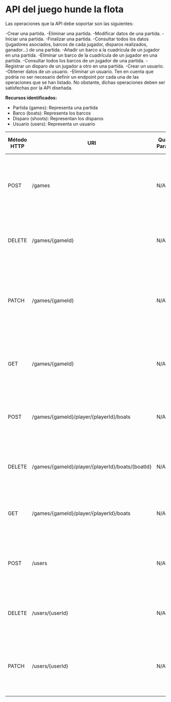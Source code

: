 # API del juego hunde la flota

Las operaciones que la API debe soportar son las siguientes:

-Crear una partida.
-Eliminar una partida.
-Modificar datos de una partida.
-Iniciar una partida.
-Finalizar una partida.
-Consultar todos los datos (jugadores asociados, barcos de cada jugador, disparos realizados, ganador...) de una partida.
-Añadir un barco a la cuadrícula de un jugador en una partida.
-Eliminar un barco de la cuadrícula de un jugador en una partida.
-Consultar todos los barcos de un jugador de una partida.
-Registrar un disparo de un jugador a otro en una partida.
-Crear un usuario.
-Obtener datos de un usuario.
-Eliminar un usuario.
Ten en cuenta que podría no ser necesario definir un endpoint por cada una de las operaciones que se han listado. No obstante, dichas operaciones deben ser satisfechas por la API diseñada.

**Recursos identificados:**
- Partida (games): Representa una partida
- Barco (boats): Representa los barcos 
- Disparo (shoots): Representan los disparos
- Usuario (users): Representa un usuario

| Método HTTP | URI                                              | Query Params | Cuerpo de la Petición                                                                            | Cuerpo de la Respuesta                                                                                                                                                                             | Códigos de Respuesta                                                       |
|-------------|--------------------------------------------------|--------------|--------------------------------------------------------------------------------------------------|----------------------------------------------------------------------------------------------------------------------------------------------------------------------------------------------------|----------------------------------------------------------------------------|
| POST        | /games                                           | N/A          | `{"player1": "María", "player2": "Daniel"}`                                                      | `{"gameId":1 , "player1": {"playerId": 1, "name": "María", barcos: 0, disparos: 0}, "player2": {"playerId": 2, "name": "Daniel", barcos: 0, disparos: 0}, "estado": "creada", "ganador":null}`     | 201 Created<br/>400 Bad Request<br/>500 Internal Server Error              |
| DELETE      | /games/{gameId}                                  | N/A          | N/A                                                                                              | `{"message": "Game deleted"}`                                                                                                                                                                      | 200 OK<br/>404 Not Found<br/>500 Internal Server Error                     |
| PATCH       | /games/{gameId}                                  | N/A          | `{"estado": "iniciada"}` /  `{"disparos": 1}`                                                    | `{"gameId":1 , "player1": {"playerId": 1, "name": "María", barcos: 10, disparos: 0}, "player2": {"playerId": 2, "name": "Daniel", barcos: 10, disparos: 0}, "estado": "iniciada", "ganador":null}` | 200 OK<br/>400 Bad Request<br/>404 Not Found<br/>500 Internal Server Error |
| GET         | /games/{gameId}                                  | N/A          | N/A                                                                                              | `{"gameId":1 , "player1": {"name": "María", barcos: 0, disparos: 30}, "player2": {"name": "Daniel", barcos: 4, disparos: 50}, "estado": "finalizada", "ganador":"player2"}`                        | 200 OK<br/>400 Bad Request<br/>500 Internal Server Error                   |
| POST        | /games/{gameId}/player/{playerId}/boats          | N/A          | `{"tamaño": 4}`                                                                                  | `{"boatId":1 , "gameId": 1, "playerId": 1, "tamaño": 4}`                                                                                                                                           | 201 Created<br/>400 Bad Request<br/>500 Internal Server Error              |
| DELETE      | /games/{gameId}/player/{playerId}/boats/{boatId} | N/A          | N/A                                                                                              | `{"message": "Boat deleted"}`                                                                                                                                                                      | 200 OK<br/>404 Not Found<br/>500 Internal Server Error                     |
| GET         | /games/{gameId}/player/{playerId}/boats          | N/A          | N/A                                                                                              | `{"boats" : [{"boatId":1 , "gameId": 1, "playerId": 1, "tamaño": 4}]}`                                                                                                                             | 200 OK<br/>400 Bad Request<br/>500 Internal Server Error                   |
| POST        | /users                                           | N/A          | `{"nombre": "María", "apellido": "Cifuentes", "dni":"12345678A", fechaNacimiento: "26/12/1997"}` | `{"userId":1 ,"nombre": "María", "apellido": "Cifuentes", "dni":"12345678A", fechaNacimiento: "26/12/1997"}`                                                                                       | 201 Created<br/>400 Bad Request<br/>500 Internal Server Error              |
| DELETE      | /users/{userId}                                  | N/A          | N/A                                                                                              | `{"message": "User deleted"}`                                                                                                                                                                      | 200 OK<br/>404 Not Found<br/>500 Internal Server Error                     |
| PATCH       | /users/{userId}                                  | N/A          | `{"fechaNacimiento": "26/12/1995}`                                                               | `{"userId":1 ,"nombre": "María", "apellido": "Cifuentes", "dni":"12345678A", fechaNacimiento: "26/12/1995"}`                                                                                       | 200 OK<br/>400 Bad Request<br/>404 Not Found<br/>500 Internal Server Error |


